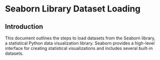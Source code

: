 # Seaborn Library Dataset Loading

## Introduction
This document outlines the steps to load datasets from the Seaborn library, a statistical Python data visualization library. Seaborn provides a high-level interface for creating statistical visualizations and includes several built-in datasets.
